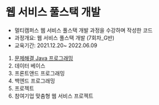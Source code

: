 # 웹 서비스 풀스택 개발

* 멀티캠퍼스 웹 서비스 풀스택 개발 과정을 수강하며 작성한 코드
* 과정개요: 웹 서비스 풀스택 개발 (7회차_G반)
* 교육기간: 2021.12.20~ 2022.06.09

1. [문제해결 Java 프로그래밍](https://github.com/seungyeonpark/Multicampus/tree/main/Java)
2. 데이터 베이스
3. 프론트앤드 프로그래밍
4. 백엔드 프로그래밍
5. 프로젝트
6. 참여기업 맞춤형 웹 서비스 프로젝트
